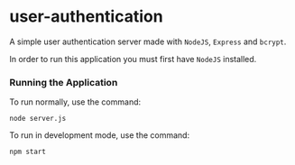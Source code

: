# user-authentication
A simple user authentication server made with `NodeJS`, `Express` and `bcrypt`.<br>

In order to run this application you must first have `NodeJS` installed.

### Running the Application
To run normally, use the command:
```shell
node server.js
```

To run in development mode, use the command:
```shell
npm start
```
